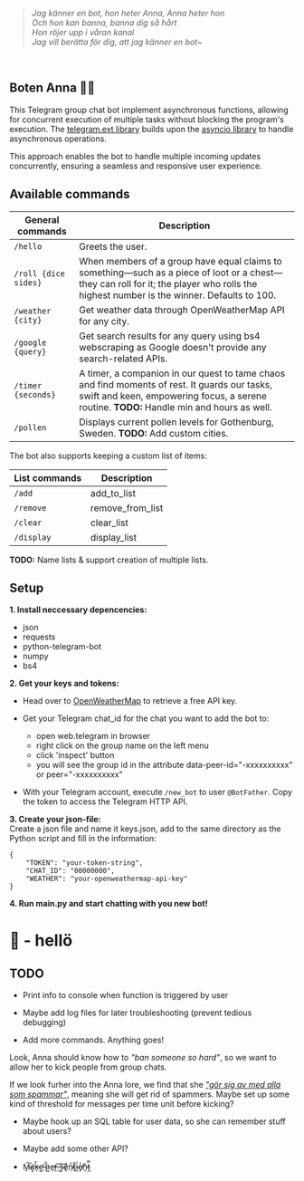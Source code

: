 <br><br>
<blockquote>

*Jag känner en bot, hon heter Anna, Anna heter hon\
Och hon kan banna, banna dig så hårt\
Hon röjer upp i våran kanal\
Jag vill berätta för dig, att jag känner en bot~*

</blockquote>
<br>

## **Boten Anna** 💁‍♀️

This Telegram group chat bot implement asynchronous functions, allowing for concurrent execution of multiple tasks without blocking the program's execution. The <a href="https://docs.python-telegram-bot.org/en/stable/telegram.ext.html">telegram.ext library</a> builds upon the <a href="https://docs.python.org/3/library/asyncio.html">asyncio library</a> to handle asynchronous operations. 

This approach enables the bot to handle multiple incoming updates concurrently, ensuring a seamless and responsive user experience.



## **Available commands**

| General commands            | Description                                                                                         |
|--------------------|-----------------------------------------------------------------------------------------------------|
| `/hello`           | Greets the user.                                                                                    |
| `/roll {dice sides}`            | When members of a group have equal claims to something—such as a piece of loot or a chest— they can roll for it; the player who rolls the highest number is the winner. Defaults to 100.         |
| `/weather {city}`  | Get weather data through OpenWeatherMap API for any city.                                         |
| `/google {query}`  | Get search results for any query using bs4 webscraping as Google doesn't provide any search-related APIs.                                        |
| `/timer {seconds}`  | A timer, a companion in our quest to tame chaos and find moments of rest. It guards our tasks, swift and keen, empowering focus, a serene routine. **TODO:** Handle min and hours as well.     
| `/pollen` | Displays current pollen levels for Gothenburg, Sweden. **TODO:** Add custom cities.

The bot also supports keeping a custom list of items:

| List commands | Description       |
|----------|---------------------------------|
|`/add`    | add_to_list
|`/remove` | remove_from_list
|`/clear`  | clear_list
|`/display`| display_list

**TODO:** Name lists & support creation of multiple lists.

## **Setup**

**1. Install neccessary depencencies:**
- json
- requests
- python-telegram-bot
- numpy
- bs4

**2. Get your keys and tokens:**
- Head over to <a href="https://openweathermap.org">OpenWeatherMap</a> to retrieve a free API key.


- Get your Telegram chat_id for the chat you want to add the bot to:
    - open web.telegram in browser
    - right click on the group name on the left menu
    - click 'inspect' button
    - you will see the group id in the attribute data-peer-id="-xxxxxxxxxx" or peer="-xxxxxxxxxx"

- With your Telegram account, execute <code>/new_bot</code> to user <code>@BotFather</code>. Copy the token to access the Telegram HTTP API.

**3. Create your json-file:**\
Create a json file and name it keys.json, add to the same directory as the Python script and fill in the information:

```
{
    "TOKEN": "your-token-string",
    "CHAT_ID": "00000000",
    "WEATHER": "your-openweathermap-api-key"
}
```

**4. Run main.py and start chatting with you new bot!**

# 🤖 - hellö


## **TODO**

- Print info to console when function is triggered by user

- Maybe add log files for later troubleshooting (prevent tedious debugging)

- Add more commands. Anything goes!


Look, Anna should know how to *"ban someone so hard"*, so we want to allow her to kick people from group chats.

If we look furher into the Anna lore, we find that she <a href="https://genius.com/Basshunter-boten-anna-lyrics">*"gör sig av med alla som spammar"*</a>, meaning she will get rid of spammers. Maybe set up some kind of threshold for messages per time unit before kicking?

- Maybe hook up an SQL table for user data, so she can remember stuff about users?

- Maybe add some other API?

- M̵̙͠a̸͓̕k̵̖̊e̴̛͚ ̵̤̈h̷͍̏e̵̗̕r̵̯͠ ̶̺͐s̴͕͝ḙ̷̌ṇ̸̔t̴̬͂i̴̫̍e̸̞̓n̵͉̽t̵̰̿